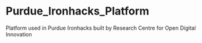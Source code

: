 # Purdue_Ironhacks_Platform
Platform used in Purdue Ironhacks built by Research Centre for Open Digital Innovation 
